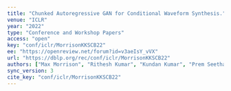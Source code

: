 ```yaml
---
title: "Chunked Autoregressive GAN for Conditional Waveform Synthesis."
venue: "ICLR"
year: "2022"
type: "Conference and Workshop Papers"
access: "open"
key: "conf/iclr/MorrisonKKSCB22"
ee: "https://openreview.net/forum?id=v3aeIsY_vVX"
url: "https://dblp.org/rec/conf/iclr/MorrisonKKSCB22"
authors: ["Max Morrison", "Rithesh Kumar", "Kundan Kumar", "Prem Seetharaman", "Aaron C. Courville", "Yoshua Bengio"]
sync_version: 3
cite_key: "conf/iclr/MorrisonKKSCB22"
---
```

